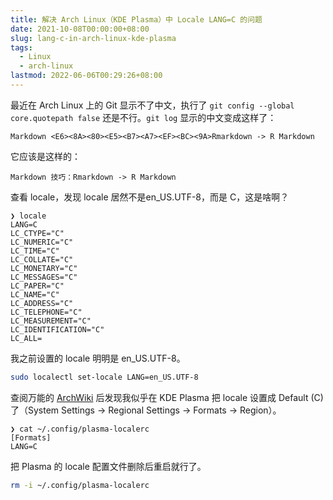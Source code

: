 ```yaml
---
title: 解决 Arch Linux（KDE Plasma）中 Locale LANG=C 的问题
date: 2021-10-08T00:00:00+08:00
slug: lang-c-in-arch-linux-kde-plasma
tags:
  - Linux
  - arch-linux
lastmod: 2022-06-06T00:29:26+08:00
---
```


最近在 Arch Linux 上的 Git 显示不了中文，执行了 `git config --global core.quotepath false` 还是不行。`git log` 显示的中文变成这样了：

```
Markdown <E6><8A><80><E5><B7><A7><EF><BC><9A>Rmarkdown -> R Markdown
```

它应该是这样的：

```
Markdown 技巧：Rmarkdown -> R Markdown
```

查看 locale，发现 locale 居然不是en_US.UTF-8，而是 C，这是啥啊？

```
❯ locale
LANG=C
LC_CTYPE="C"
LC_NUMERIC="C"
LC_TIME="C"
LC_COLLATE="C"
LC_MONETARY="C"
LC_MESSAGES="C"
LC_PAPER="C"
LC_NAME="C"
LC_ADDRESS="C"
LC_TELEPHONE="C"
LC_MEASUREMENT="C"
LC_IDENTIFICATION="C"
LC_ALL=
```

我之前设置的 locale 明明是 en_US.UTF-8。

```bash
sudo localectl set-locale LANG=en_US.UTF-8
```

查阅万能的 [ArchWiki](https://wiki.archlinux.org/title/Locale_(%E7%AE%80%E4%BD%93%E4%B8%AD%E6%96%87)#%E6%88%91%E7%9A%84%E7%B3%BB%E7%BB%9F%E7%9A%84%E8%AF%AD%E8%A8%80%E8%BF%98%E6%98%AF%E4%B8%8D%E5%AF%B9) 后发现我似乎在 KDE Plasma 把 locale 设置成 Default (C) 了（System Settings -> Regional Settings -> Formats -> Region）。

```
❯ cat ~/.config/plasma-localerc
[Formats]
LANG=C
```

把 Plasma 的 locale 配置文件删除后重启就行了。

```bash
rm -i ~/.config/plasma-localerc
```
